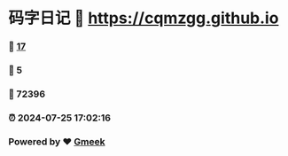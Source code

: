 # 码字日记 :link: https://cqmzgg.github.io 
### :page_facing_up: [17](https://cqmzgg.github.io/tag.html) 
### :speech_balloon: 5 
### :hibiscus: 72396 
### :alarm_clock: 2024-07-25 17:02:16 
### Powered by :heart: [Gmeek](https://github.com/Meekdai/Gmeek)
